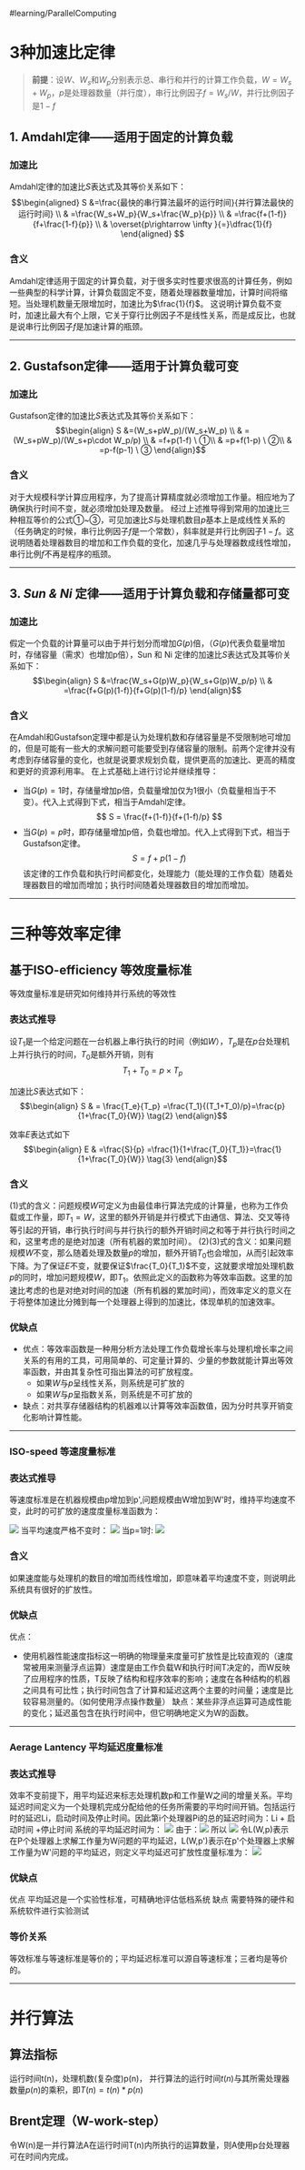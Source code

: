 #learning/ParallelComputing

# 3种加速比定律
>**前提**：设$W$、$W_s$和$W_p$分别表示总、串行和并行的计算工作负载，$W=W_s+W_p$，$p$是处理器数量（并行度），串行比例因子$f=W_s/W$，并行比例因子是$1-f$
## 1. Amdahl定律——适用于固定的计算负载
### 加速比
Amdahl定律的加速比$S$表达式及其等价关系如下：
$$\begin{aligned}
S &=\frac{最快的串行算法最坏的运行时间}{并行算法最快的运行时间} \\
& =\frac{W_s+W_p}{W_s+\frac{W_p}{p}} \\
& =\frac{f+(1-f)}{f+\frac{1-f}{p}} \\
& \overset{p\rightarrow \infty }{=}\dfrac{1}{f}
\end{aligned}
$$
### 含义
Amdahl定律适用于固定的计算负载，对于很多实时性要求很高的计算任务，例如一些典型的科学计算，计算负载固定不变，随着处理器数量增加，计算时间将缩短。当处理机数量无限增加时，加速比为$\frac{1}{f}$。
这说明计算负载不变时，加速比最大有个上限，它关于穿行比例因子不是线性关系，而是成反比，也就是说串行比例因子$f$是加速计算的瓶颈。

---

## 2. Gustafson定律——适用于计算负载可变
### 加速比
Gustafson定律的加速比$S$表达式及其等价关系如下：
$$\begin{align}
S &=(W_s+pW_p)/(W_s+W_p) \\
& =(W_s+pW_p)/(W_s+p\cdot W_p/p) \\
& =f+p(1-f) \ ①\\
& =p+f(1-p) \ ②\\
& =p-f(p-1) \ ③
\end{align}$$
### 含义
对于大规模科学计算应用程序，为了提高计算精度就必须增加工作量。相应地为了确保执行时间不变，就必须增加处理及数量。
经过上述推导得到常用的加速比三种相互等价的公式①~③，可见加速比$S$与处理机数目$p$基本上是成线性关系的（任务确定的时候，串行比例因子$f$是一个常数），斜率就是并行比例因子$1-f$。这说明随着处理器数目的增加和工作负载的变化，加速几乎与处理器数成线性增加，串行比例$f$不再是程序的瓶颈。

---
## 3. *Sun & Ni* 定律——适用于计算负载和存储量都可变
### 加速比
假定一个负载的计算量可以由于并行划分而增加$G(p)$倍，（$G(p)$代表负载量增加时，存储容量（需求）也增加p倍），Sun 和 Ni 定律的加速比$S$表达式及其等价关系如下：
$$\begin{align}
S &=\frac{W_s+G(p)W_p}{W_s+G(p)W_p/p} \\
& =\frac{f+G(p)(1-f)}{f+G(p)(1-f)/p}
\end{align}$$
### 含义
在Amdahl和Gustafson定理中都是认为处理机数和存储容量是不受限制地可增加的，但是可能有一些大的求解问题可能要受到存储容量的限制。前两个定律并没有考虑到存储容量的变化，也就是说要求规划负载，提供更高的加速比、更高的精度和更好的资源利用率。
在上式基础上进行讨论并继续推导：
- 当$G(p)=1$时，存储量增加p倍，负载量增加仅为1很小（负载量相当于不变）。代入上式得到下式，相当于Amdahl定律。
$$
	S = \frac{f+(1-f)}{f+(1-f)/p}
$$
- 当$G(p)=p$时，即存储量增加p倍，负载也增加。代入上式得到下式，相当于Gustafson定律。
$$
S=f+p(1-f)
$$
该定律的工作负载和执行时间都变化，处理能力（能处理的工作负载）随着处理器数目的增加而增加；执行时间随着处理器数目的增加而增加。

---

# 三种等效率定律
## 基于ISO-efficiency 等效度量标准
等效度量标准是研究如何维持并行系统的等效性
### 表达式推导
设$T_1$是一个给定问题在一台机器上串行执行的时间（例如$W$），$T_p$是在$p$台处理机上并行执行的时间，$T_0$是额外开销，则有
$$
T_1+T_0 =p \times T_p \tag{1}
$$

加速比$S$表达式如下：
$$\begin{align}
S & = \frac{T_e}{T_p} =\frac{T_1}{(T_1+T_0)/p}=\frac{p}{1+\frac{T_0}{W}} \tag{2}
\end{align}$$

效率$E$表达式如下
$$\begin{align}
E & =\frac{S}{p} =\frac{1}{1+\frac{T_0}{T_1}}=\frac{1}{1+\frac{T_0}{W}} \tag{3}
\end{align}$$
### 含义
$(1)$式的含义：问题规模$W$可定义为由最佳串行算法完成的计算量，也称为工作负载或工作量，即$T_1=W$，这里的额外开销是并行模式下由通信、算法、交叉等待等引起的开销，串行执行时间与并行执行的额外开销时间之和等于并行执行时间之和，这里考虑的是绝对加速（所有机器的累加时间）。
$(2)(3)$式的含义：如果问题规模$W$不变，那么随着处理及数量$p$的增加，额外开销$T_0$也会增加，从而引起效率下降。为了保证$E$不变，就要保证$\frac{T_0}{T_1}$不变，这就要求增加处理机数$p$的同时，增加问题规模$W$，即$T_1$。依照此定义的函数称为等效率函数。这里的加速比考虑的也是对绝对时间的加速（所有机器的累加时间），而效率定义的意义在于将整体加速比分摊到每一个处理器上得到的加速比，体现单机的加速效率。

### 优缺点
- 优点：等效率函数是一种用分析方法处理工作负载增长率与处理机增长率之间关系的有用的工具，可用简单的、可定量计算的、少量的参数就能计算出等效率函数，并由其复杂性可指出算法的可扩放程度。
	- 如果$W$与$p$呈线性关系，则系统是可扩放的
	- 如果$W$与$p$呈指数关系，则系统是不可扩放的
- 缺点：对共享存储器结构的机器难以计算等效率函数值，因为分时共享开销变化影响计算性能。

---

### ISO-speed 等速度量标准
### 表达式推导
等速度标准是在机器规模由p增加到p',问题规模由W增加到W'时，维持平均速度不变，此时的可扩放的速度度量标准函数为：

![](https://zjpimage.oss-cn-qingdao.aliyuncs.com/20220518232537.png)
当平均速度严格不变时：
![](https://zjpimage.oss-cn-qingdao.aliyuncs.com/20220518232647.png)
当p=1时:
![](https://zjpimage.oss-cn-qingdao.aliyuncs.com/20220518233023.png)

### 含义
如果速度能与处理机的数目的增加而线性增加，即意味着平均速度不变，则说明此系统具有很好的扩放性。

### 优缺点
优点：
- 使用机器性能速度指标这一明确的物理量来度量可扩放性是比较直观的（速度常被用来测量浮点运算）速度是由工作负载W和执行时间T决定的，而W反映了应用程序的性质，T反映了结构和程序效率的影响；速度在各种结构的机器之间具有可比性；执行时间包含了计算和延迟这两个主要的时间量；速度是比较容易测量的。（如何使用浮点操作数量）
缺点：某些非浮点运算可造成性能的变化；延迟虽包含在执行时间中，但它明确地定义为W的函数。

---

### Aerage Lantency 平均延迟度量标准
### 表达式推导
效率不变前提下，用平均延迟来标志处理机数p和工作量W之间的增量关系。平均延迟时间定义为一个处理机完成分配给他的任务所需要的平均时间开销。包括运行时的延迟Li，启动时间及停止时间。因此第i个处理器Pi的总的延迟时间为：Li  +  启动时间  +停止时间
系统的平均延迟时间为：
![](https://zjpimage.oss-cn-qingdao.aliyuncs.com/20220518233554.png)
由于：![](https://zjpimage.oss-cn-qingdao.aliyuncs.com/20220518233653.png)
所以
![](https://zjpimage.oss-cn-qingdao.aliyuncs.com/20220518233700.png)
令L(W,p)表示在P个处理器上求解工作量为W问题的平均延迟，L(W,p')表示在p'个处理器上求解工作量为W'问题的平均延迟，则定义平均延迟可扩放性度量标准为：
![](https://zjpimage.oss-cn-qingdao.aliyuncs.com/20220518232740.png)
### 优缺点
优点
平均延迟是一个实验性标准，可精确地评估低档系统
缺点
需要特殊的硬件和系统软件进行实验测试

### 等价关系
等效标准与等速标准是等价的；平均延迟标准可以源自等速标准；三者均是等价的。

---

# 并行算法
## 算法指标
运行时间t(n)，处理机数(复杂度)p(n)，
并行算法的运行时间$t(n)$与其所需处理器数量$p(n)$的乘积，即$T(n)=t(n)*p(n)$

 ## Brent定理（W-work-step）
令W(n)是一并行算法A在运行时间T(n)内所执行的运算数量，则A使用p台处理器可在时间内完成。

